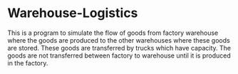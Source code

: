 # Warehouse-Logistics

This is a program to simulate the flow of goods from factory warehouse where the goods are produced to the other warehouses where these goods are stored. These goods are transferred by trucks which have capacity. The goods are not transferred between factory to warehouse until it is produced in the factory.
